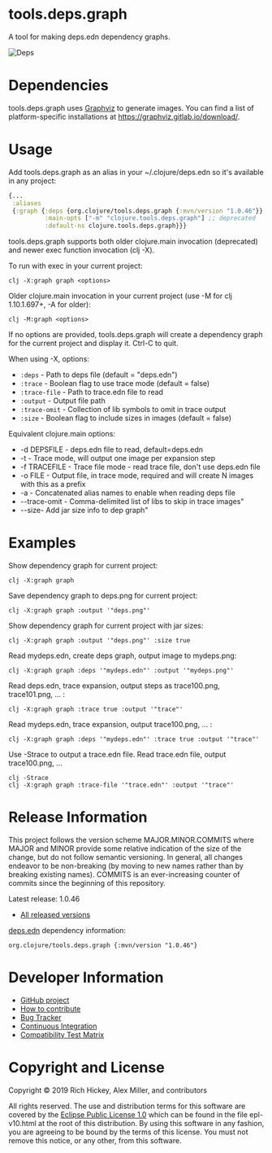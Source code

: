 tools.deps.graph
========================================

A tool for making deps.edn dependency graphs.

![Deps](deps.png)

# Dependencies

tools.deps.graph uses [Graphviz](https://www.graphviz.org/) to generate images. You can find a list of platform-specific installations at https://graphviz.gitlab.io/download/.

# Usage

Add tools.deps.graph as an alias in your ~/.clojure/deps.edn so it's available in any project:

```clojure
{...
 :aliases
 {:graph {:deps {org.clojure/tools.deps.graph {:mvn/version "1.0.46"}}
          :main-opts ["-m" "clojure.tools.deps.graph"] ;; deprecated
          :default-ns clojure.tools.deps.graph}}}
```

tools.deps.graph supports both older clojure.main invocation (deprecated) and newer exec function invocation (clj -X).

To run with exec in your current project:

```
clj -X:graph graph <options>
```

Older clojure.main invocation in your current project (use -M for clj 1.10.1.697+, -A for older):

```
clj -M:graph <options>
```

If no options are provided, tools.deps.graph will create a dependency graph for the current project and display it. Ctrl-C to quit.

When using -X, options:

* `:deps` - Path to deps file (default = "deps.edn")
* `:trace` - Boolean flag to use trace mode (default = false)
* `:trace-file` - Path to trace.edn file to read
* `:output` - Output file path
* `:trace-omit` - Collection of lib symbols to omit in trace output
* `:size` - Boolean flag to include sizes in images (default = false)

Equivalent clojure.main options:

* -d DEPSFILE - deps.edn file to read, default=deps.edn
* -t - Trace mode, will output one image per expansion step
* -f TRACEFILE - Trace file mode - read trace file, don't use deps.edn file
* -o FILE - Output file, in trace mode, required and will create N images with this as a prefix
* -a - Concatenated alias names to enable when reading deps file
* --trace-omit - Comma-delimited list of libs to skip in trace images"
* --size- Add jar size info to dep graph"

# Examples

Show dependency graph for current project:

```
clj -X:graph graph
```

Save dependency graph to deps.png for current project:

```
clj -X:graph graph :output '"deps.png"'
```

Show dependency graph for current project with jar sizes:

```
clj -X:graph graph :output '"deps.png"' :size true
```

Read mydeps.edn, create deps graph, output image to mydeps.png:

```
clj -X:graph graph :deps '"mydeps.edn"' :output '"mydeps.png"'
```

Read deps.edn, trace expansion, output steps as trace100.png, trace101.png, ... :

```
clj -X:graph graph :trace true :output '"trace"'
```

Read mydeps.edn, trace expansion, output trace100.png, ... :

```
clj -X:graph graph :deps '"mydeps.edn"' :trace true :output '"trace"'
```

Use -Strace to output a trace.edn file.
Read trace.edn file, output trace100.png, ...

```
clj -Strace
clj -X:graph graph :trace-file '"trace.edn"' :output '"trace"'
```

# Release Information

This project follows the version scheme MAJOR.MINOR.COMMITS where MAJOR and MINOR provide some relative indication of the size of the change, but do not follow semantic versioning. In general, all changes endeavor to be non-breaking (by moving to new names rather than by breaking existing names). COMMITS is an ever-increasing counter of commits since the beginning of this repository.

Latest release: 1.0.46

* [All released versions](http://search.maven.org/#search%7Cgav%7C1%7Cg%3A%22org.clojure%22%20AND%20a%3A%22tools.deps.graph%22)

[deps.edn](https://clojure.org/guides/deps_and_cli) dependency information:

```
org.clojure/tools.deps.graph {:mvn/version "1.0.46"}
```

# Developer Information

* [GitHub project](https://github.com/clojure/tools.deps.graph)
* [How to contribute](https://clojure.org/community/contributing)
* [Bug Tracker](https://dev.clojure.org/jira/browse/TDEPS)
* [Continuous Integration](https://build.clojure.org/job/tools.deps.graph/)
* [Compatibility Test Matrix](https://build.clojure.org/job/tools.deps.graph-test-matrix/)

# Copyright and License

Copyright © 2019 Rich Hickey, Alex Miller, and contributors

All rights reserved. The use and
distribution terms for this software are covered by the
[Eclipse Public License 1.0] which can be found in the file
epl-v10.html at the root of this distribution. By using this software
in any fashion, you are agreeing to be bound by the terms of this
license. You must not remove this notice, or any other, from this
software.

[Eclipse Public License 1.0]: http://opensource.org/licenses/eclipse-1.0.php
